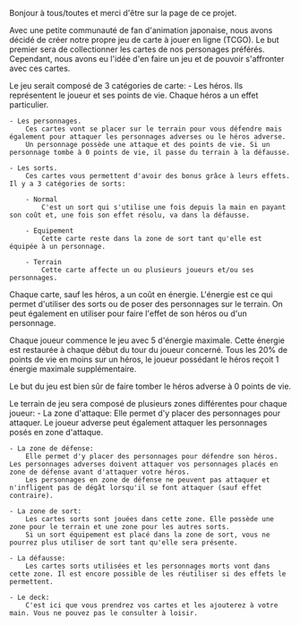 Bonjour à tous/toutes et merci d'être sur la page de ce projet.

Avec une petite communauté de fan d'animation japonaise, nous avons décidé de créer notre propre jeu de carte à jouer en ligne (TCGO). Le but premier sera de collectionner les cartes de nos personages préférés.
Cependant, nous avons eu l'idée d'en faire un jeu et de pouvoir s'affronter avec ces cartes.

Le jeu serait composé de 3 catégories de carte:
	- Les héros.
		Ils représentent le joueur et ses points de vie. Chaque héros a un effet particulier.

	- Les personnages.
		Ces cartes vont se placer sur le terrain pour vous défendre mais également pour attaquer les personnages adverses ou le héros adverse.
		Un personnage possède une attaque et des points de vie. Si un personnage tombe à 0 points de vie, il passe du terrain à la défausse.

	- Les sorts.
		Ces cartes vous permettent d'avoir des bonus grâce à leurs effets. Il y a 3 catégories de sorts:

		- Normal
			C'est un sort qui s'utilise une fois depuis la main en payant son coût et, une fois son effet résolu, va dans la défausse.

		- Equipement
			Cette carte reste dans la zone de sort tant qu'elle est équipée à un personnage.

		- Terrain
			Cette carte affecte un ou plusieurs joueurs et/ou ses personnages.

Chaque carte, sauf les héros, a un coût en énergie. L'énergie est ce qui permet d'utiliser des sorts ou de poser des personnages sur le terrain. On peut également en utiliser pour faire l'effet de son héros ou d'un personnage.

Chaque joueur commence le jeu avec 5 d'énergie maximale. Cette énergie est restaurée à chaque début du tour du joueur concerné.
Tous les 20% de points de vie en moins sur un héros, le joueur possédant le héros reçoit 1 énergie maximale supplémentaire.

Le but du jeu est bien sûr de faire tomber le héros adverse à 0 points de vie.

Le terrain de jeu sera composé de plusieurs zones différentes pour chaque joueur:
	- La zone d'attaque:
		Elle permet d'y placer des personnages pour attaquer. Le joueur adverse peut également attaquer les personnages posés en zone d'attaque.

	- La zone de défense:
		Elle permet d'y placer des personnages pour défendre son héros. Les personnages adverses doivent attaquer vos personnages placés en zone de défense avant d'attaquer votre héros.
		Les personnages en zone de défense ne peuvent pas attaquer et n'infligent pas de dégât lorsqu'il se font attaquer (sauf effet contraire).

	- La zone de sort:
		Les cartes sorts sont jouées dans cette zone. Elle possède une zone pour le terrain et une zone pour les autres sorts.
		Si un sort équipement est placé dans la zone de sort, vous ne pourrez plus utiliser de sort tant qu'elle sera présente.

	- La défausse:
		Les cartes sorts utilisées et les personnages morts vont dans cette zone. Il est encore possible de les réutiliser si des effets le permettent.

	- Le deck:
		C'est ici que vous prendrez vos cartes et les ajouterez à votre main. Vous ne pouvez pas le consulter à loisir.

